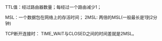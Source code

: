 


TTL值：经过路由器数量；每经过一个路由减少1；


MSL：一个数据包在网络上的存活时间；
2MSL: 两倍的MSL(一般最长是1到2分钟)

TCP断开连接时：
  TIME_WAIT与CLOSED之间的时间差就是2MSL。
